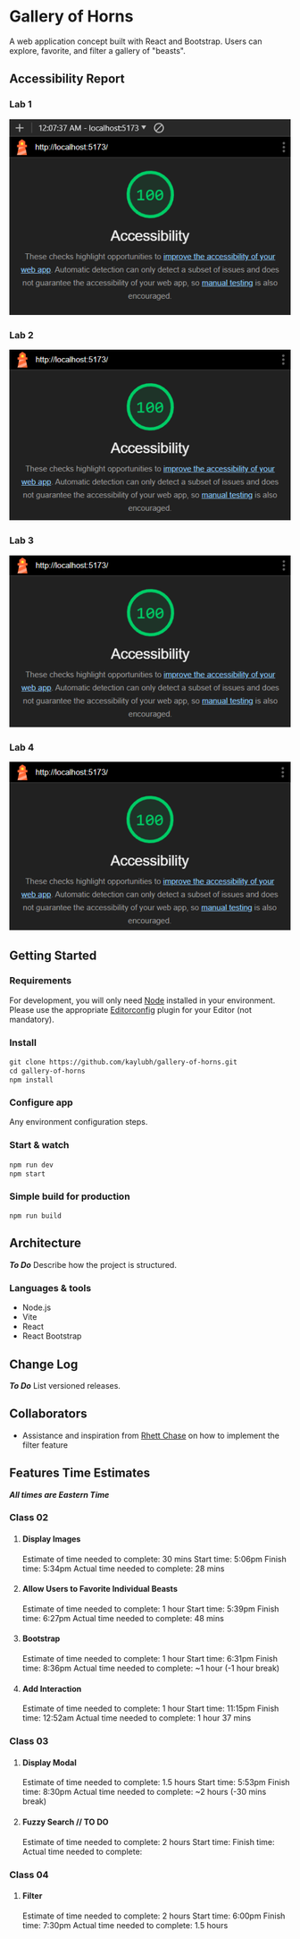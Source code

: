 # Gallery of Horns

A web application concept built with React and Bootstrap. Users can explore, favorite, and filter a gallery of "beasts".

## Accessibility Report

### Lab 1

![Lighthouse report, score: 100](/lighthouse-reports/lab1-report.png)

### Lab 2

![Lighthouse report, score: 100](/lighthouse-reports/lab2-report.png)

### Lab 3

![Lighthouse report, score: 100](/lighthouse-reports/lab3-report.png)

### Lab 4

![Lighthouse report, score: 100](/lighthouse-reports/lab4-report.png)

## Getting Started

### Requirements

For development, you will only need [Node](http://nodejs.org/) installed in your environment.
Please use the appropriate [Editorconfig](http://editorconfig.org/) plugin for your Editor (not mandatory).

### Install

    git clone https://github.com/kaylubh/gallery-of-horns.git
    cd gallery-of-horns
    npm install

### Configure app

Any environment configuration steps.

### Start & watch

    npm run dev
    npm start

### Simple build for production

    npm run build

## Architecture

***To Do*** Describe how the project is structured.

### Languages & tools

- Node.js
- Vite
- React
- React Bootstrap

## Change Log

***To Do*** List versioned releases.

## Collaborators

- Assistance and inspiration from [Rhett Chase](https://github.com/rhettchase) on how to implement the filter feature

## Features Time Estimates

***All times are Eastern Time***

### Class 02

1. #### Display Images

    Estimate of time needed to complete: 30 mins
    Start time: 5:06pm
    Finish time: 5:34pm
    Actual time needed to complete: 28 mins

2. #### Allow Users to Favorite Individual Beasts

    Estimate of time needed to complete: 1 hour
    Start time: 5:39pm
    Finish time: 6:27pm
    Actual time needed to complete: 48 mins

3. #### Bootstrap

    Estimate of time needed to complete: 1 hour
    Start time: 6:31pm
    Finish time: 8:36pm
    Actual time needed to complete: ~1 hour (-1 hour break)

4. #### Add Interaction

    Estimate of time needed to complete: 1 hour
    Start time: 11:15pm
    Finish time: 12:52am
    Actual time needed to complete: 1 hour 37 mins

### Class 03

1. #### Display Modal

    Estimate of time needed to complete: 1.5 hours
    Start time: 5:53pm
    Finish time: 8:30pm
    Actual time needed to complete: ~2 hours (-30 mins break)

2. #### Fuzzy Search // TO DO

    Estimate of time needed to complete: 2 hours
    Start time:
    Finish time:
    Actual time needed to complete:

### Class 04

1. #### Filter

    Estimate of time needed to complete: 2 hours
    Start time: 6:00pm
    Finish time: 7:30pm
    Actual time needed to complete: 1.5 hours

